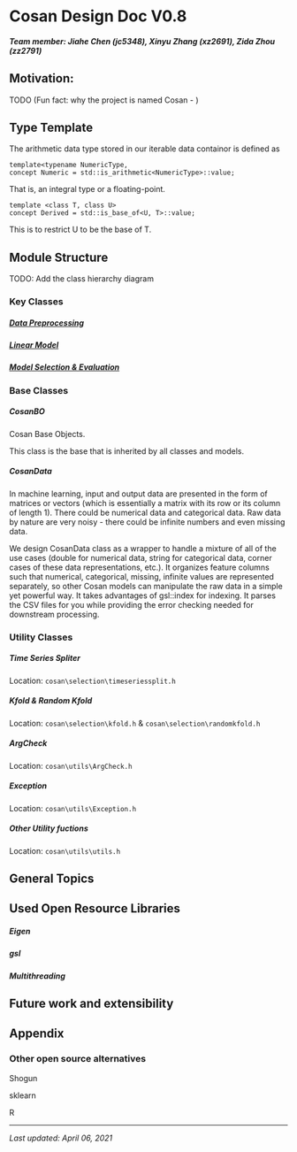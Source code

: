 # Cosan Design Doc V0.8

##### Team member: Jiahe Chen (jc5348), Xinyu Zhang (xz2691), Zida Zhou (zz2791)

## Motivation: 
TODO
(Fun fact: why the project is named Cosan - )

## Type Template
The arithmetic data type stored in our iterable data containor is defined as 
```
template<typename NumericType,
concept Numeric = std::is_arithmetic<NumericType>::value;
``` 
That is, an integral type or a floating-point.
```
template <class T, class U>
concept Derived = std::is_base_of<U, T>::value;
```
This is to restrict U to be the base of T.

## Module Structure
TODO: Add the class hierarchy diagram

### Key Classes

##### [Data Preprocessing](https://github.com/gchenra/cosan/blob/jiahe/design/PreprocessDesignDoc.md)

##### [Linear Model](https://github.com/gchenra/cosan/blob/jiahe/ModelDesignDoc.md)

##### [Model Selection & Evaluation](https://github.com/gchenra/cosan/blob/jiahe/SelectDesignDoc.md)

### Base Classes

##### CosanBO
Cosan Base Objects. 

This class is the base that is inherited by all classes and models. 

##### CosanData

In machine learning, input and output data are presented in the form of matrices or vectors (which is essentially a matrix with its row or its column of length 1). There could be numerical data and categorical data. Raw data by nature are very noisy - there could be infinite numbers and even missing data. 

We design CosanData class as a wrapper to handle a mixture of all of the use cases (double for numerical data, string for categorical data, corner cases of these data representations, etc.). It organizes feature columns such that numerical, categorical, missing, infinite values are represented separately, so other Cosan models can manipulate the raw data in a simple yet powerful way. It takes advantages of gsl::index for indexing. It parses the CSV files for you while providing the error checking needed for downstream processing. 

### Utility Classes

##### Time Series Spliter 
Location: `cosan\selection\timeseriessplit.h`

##### Kfold & Random Kfold
Location: `cosan\selection\kfold.h` & `cosan\selection\randomkfold.h`

##### ArgCheck
Location: `cosan\utils\ArgCheck.h`

##### Exception
Location: `cosan\utils\Exception.h`

##### Other Utility fuctions
Location: `cosan\utils\utils.h`


## General Topics

## Used Open Resource Libraries 
##### Eigen
##### gsl
##### Multithreading

## Future work and extensibility

## Appendix

### Other open source alternatives

Shogun

sklearn

R



----


*Last updated: April 06, 2021*
